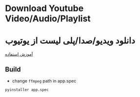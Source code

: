 # Download Youtube Video/Audio/Playlist
# دانلود ویدیو/صدا/پلی‌ لیست از یوتیوب

[آموزش استفاده](https://mohammadforoutan.github.io/gfw-py/)

## Build
- change `ffmpeg` path in app.spec

```bash
pyinstaller app.spec
```

